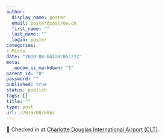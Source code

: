 ```yaml
---
author:
  display_name: poster
  email: poster@zastrow.co
  first_name: ""
  last_name: ""
  login: poster
categories:
- Micro
date: "2019-08-04T20:05:27Z"
meta:
  _wpcom_is_markdown: "1"
parent_id: "0"
password: ""
published: true
status: publish
tags: []
title: ""
type: post
url: /2019/08/684/
---
```

<p><span>📍</span> Checked in at <a href="http://4sq.com/1xe40b">Charlotte Douglas International Airport (CLT)</a>.</p>
